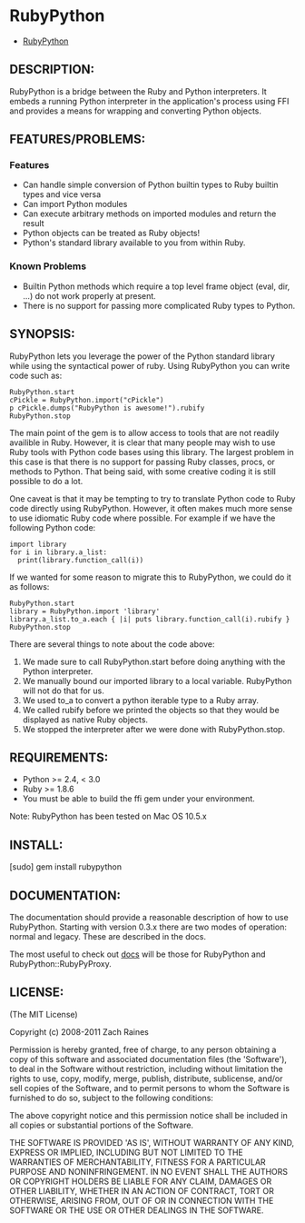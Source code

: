 # RubyPython

* [RubyPython](http://raineszm.bitbucket.org/rubypython/)

## DESCRIPTION:

RubyPython is a bridge between the Ruby and Python interpreters. It embeds a
running Python interpreter in the application's process using FFI and
provides a means for wrapping and converting Python objects.
 
## FEATURES/PROBLEMS:

### Features

* Can handle simple conversion of Python builtin types to Ruby builtin types and vice versa
* Can import Python modules
* Can execute arbitrary methods on imported modules and return the result
* Python objects can be treated as Ruby objects!
* Python's standard library available to you from within Ruby.

### Known Problems

* Builtin Python methods which require a top level frame object (eval, dir, ...) do not work properly at present.
* There is no support for passing more complicated Ruby types to Python.

## SYNOPSIS:
RubyPython lets you leverage the power of the Python standard library while
using the syntactical power of ruby. Using RubyPython you can write code such
as:

    RubyPython.start
    cPickle = RubyPython.import("cPickle")
    p cPickle.dumps("RubyPython is awesome!").rubify
    RubyPython.stop

The main point of the gem is to allow access to tools that are not readily availible in Ruby. However, it is clear that many people may wish to use Ruby tools with Python code bases using this library. The largest problem in this case is that there is no support for passing Ruby classes, procs, or methods to Python. That being said, with some creative coding it is still possible to do a lot.

One caveat is that it may be tempting to try to translate Python code to Ruby code directly using RubyPython. However, it often makes much more sense to use idiomatic Ruby code where possible. For example if we have the following Python code:

    import library
    for i in library.a_list:
      print(library.function_call(i))

If we wanted for some reason to migrate this to RubyPython, we could do it as follows:

    RubyPython.start
    library = RubyPython.import 'library'
    library.a_list.to_a.each { |i| puts library.function_call(i).rubify }
    RubyPython.stop

There are several things to note about the code above:

1. We made sure to call RubyPython.start before doing anything with the Python interpreter.
1. We manually bound our imported library to a local variable. RubyPython will not do that for us.
1. We used to\_a to convert a python iterable type to a Ruby array.
1. We called rubify before we printed the objects so that they would be displayed as native Ruby objects.
1. We stopped the interpreter after we were done with RubyPython.stop.
	
## REQUIREMENTS:
	
* Python >= 2.4, < 3.0
* Ruby >= 1.8.6
* You must be able to build the ffi gem under your environment.

Note: RubyPython has been tested on Mac OS 10.5.x
	
	
## INSTALL:

[sudo] gem install rubypython

## DOCUMENTATION:

The documentation should provide a reasonable description of how to use RubyPython.
Starting with version 0.3.x there are two modes of operation: normal and
legacy. These are described in the docs.

The most useful to check out [docs](http://rubydoc.info/gems/rubypython/) will be those for RubyPython and RubyPython::RubyPyProxy.
	
## LICENSE:

(The MIT License)

Copyright (c) 2008-2011 Zach Raines

Permission is hereby granted, free of charge, to any person obtaining
a copy of this software and associated documentation files (the
'Software'), to deal in the Software without restriction, including
without limitation the rights to use, copy, modify, merge, publish,
distribute, sublicense, and/or sell copies of the Software, and to
permit persons to whom the Software is furnished to do so, subject to
the following conditions:

The above copyright notice and this permission notice shall be
included in all copies or substantial portions of the Software.

THE SOFTWARE IS PROVIDED 'AS IS', WITHOUT WARRANTY OF ANY KIND,
EXPRESS OR IMPLIED, INCLUDING BUT NOT LIMITED TO THE WARRANTIES OF
MERCHANTABILITY, FITNESS FOR A PARTICULAR PURPOSE AND NONINFRINGEMENT.
IN NO EVENT SHALL THE AUTHORS OR COPYRIGHT HOLDERS BE LIABLE FOR ANY
CLAIM, DAMAGES OR OTHER LIABILITY, WHETHER IN AN ACTION OF CONTRACT,
TORT OR OTHERWISE, ARISING FROM, OUT OF OR IN CONNECTION WITH THE
SOFTWARE OR THE USE OR OTHER DEALINGS IN THE SOFTWARE.

